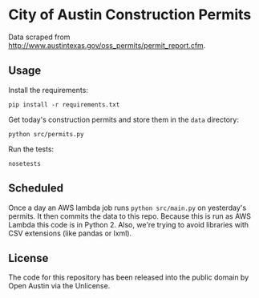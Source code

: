 # City of Austin Construction Permits

Data scraped from http://www.austintexas.gov/oss_permits/permit_report.cfm.

## Usage

Install the requirements:

```
pip install -r requirements.txt
```

Get today's construction permits and store them in the `data` directory:

```
python src/permits.py
```

Run the tests:

```
nosetests
```

## Scheduled

Once a day an AWS lambda job runs `python src/main.py` on yesterday's permits. It then commits the data to this repo. Because this is run as AWS Lambda this code is in Python 2. Also, we're trying to avoid libraries with CSV extensions (like pandas or lxml).

## License

The code for this repository has been released into the public domain by Open Austin via the Unlicense.
